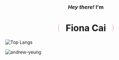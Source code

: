 
<h3 align="center"><em>Hey there!</em> I'm</h3>

<h1 align="center">
  <img src="bracketc.png" width="21"/>
  Fiona Cai
  <img src="bracket.png" width="21"/>
</h1>




![Top Langs](https://github-readme-stats.vercel.app/api/top-langs/?username=fiona-cai&layout=compact)
<p align="left"> <img src="https://komarev.com/ghpvc/?username=fiona-cai&label=Profile%20views&color=0e75b6&style=flat" alt="andrew-yeung" /> </p>
